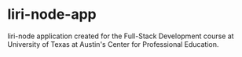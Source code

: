 # liri-node-app

liri-node application created for the Full-Stack Development course at University of Texas at Austin's Center for Professional Education.
